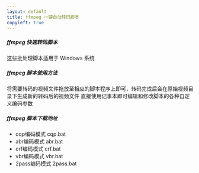 ```yaml
---
layout: default
title: ffmpeg 一键自动转码脚本
copyleft: true
---
```


##### ffmpeg 快速转码脚本
这些批处理脚本适用于 Windows 系统

##### ffmpeg 脚本使用方法
将需要转码的视频文件拖放至相应的脚本程序上即可，转码完成后会在原始视频目录下生成新的转码后的视频文件
直接使用记事本即可编辑和修改脚本的各种自定义编码参数

##### ffmpeg 脚本下载地址
- cqp编码模式  cqp.bat
- abr编码模式 abr.bat
- crf编码模式 crf.bat
- vbr编码模式 vbr.bat
- 2pass编码模式 2pass.bat
